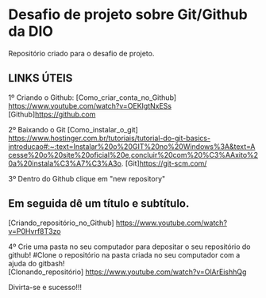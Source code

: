 # Desafio de projeto sobre Git/Github da DIO
Repositório criado para o desafio de projeto.

## LINKS ÚTEIS 

1º Criando o Github:
[Como_criar_conta_no_Github] https://www.youtube.com/watch?v=OEKIgtNxESs
[Github]https://github.com

2º Baixando o Git
[Como_instalar_o_git] https://www.hostinger.com.br/tutoriais/tutorial-do-git-basics-introducao#:~:text=Instalar%20o%20GIT%20no%20Windows%3A&text=Acesse%20o%20site%20oficial%20e,concluir%20com%20%C3%AAxito%20a%20instala%C3%A7%C3%A3o.
[Git]https://git-scm.com/

3º Dentro do Github clique em "new repository"
## Em seguida dê um título e subtítulo.
[Criando_repositório_no_Github] https://www.youtube.com/watch?v=P0Hvrf8T3zo

4º Crie uma pasta no seu computador para depositar o seu repositório do github!
#Clone o repositório na pasta criada no seu computador com a ajuda do gitbash!  
[Clonando_repositório] https://www.youtube.com/watch?v=OlArEishhQg

Divirta-se e sucesso!!!
